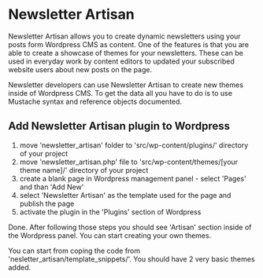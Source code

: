 Newsletter Artisan
==================

Newsletter Artisan allows you to create dynamic newsletters using your posts form Wordpress CMS as content. One of the features is that you are able to create a showcase of themes for your newsletters. These can be used in everyday work by content editors to updated your subscribed website users about new posts on the page.

Newsletter developers can use Newsletter Artisan to create new themes inside of Wordpress CMS. To get the data all you have to do is to use Mustache syntax and reference objects documented.

## Add Newsletter Artisan plugin to Wordpress

1. move 'newsletter_artisan' folder to 'src/wp-content/plugins/' directory of your project
2. move 'newsletter_artisan.php' file to 'src/wp-content/themes/[your theme name]/' directory of your project
3. create a blank page in Wordpress management panel - select 'Pages' and than 'Add New'
4. select 'Newsletter Artisan' as the template used for the page and publish the page
5. activate the plugin in the 'Plugins' section of Wordpress

Done. After following those steps you should see 'Artisan' section inside of the Wordpress panel. You can start creating your own themes.

You can start from coping the code from 'nesletter_artisan/template_snippets/'. You should have 2 very basic themes added.
